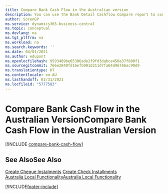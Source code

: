 ```yaml
---
title: Compare Bank Cash Flow in the Australian version
description: You can use the Bank Detail Cashflow Compare report to compare the flow of cash in a particular bank for a specified period in the Australian version.
author: SorenGP
ms.service: dynamics365-business-central
ms.topic: conceptual
ms.devlang: na
ms.tgt_pltfrm: na
ms.workload: na
ms.search.keywords: ''
ms.date: 04/01/2021
ms.author: edupont
ms.openlocfilehash: 9593489be05306ade2f9fd3dabce450a37f880f1
ms.sourcegitcommit: 766e2840fd16efb901d211d7fa64d96766ac99d9
ms.translationtype: HT
ms.contentlocale: en-AU
ms.lasthandoff: 03/31/2021
ms.locfileid: "5777583"
---
```

# <a name="compare-bank-cash-flow-in-the-australian-version"></a><span data-ttu-id="e83c2-103">Compare Bank Cash Flow in the Australian Version</span><span class="sxs-lookup"><span data-stu-id="e83c2-103">Compare Bank Cash Flow in the Australian Version</span></span>


[!INCLUDE [compare-bank-cash-flow](../includes/AUNZ/compare-bank-cash-flow.md)]

## <a name="see-also"></a><span data-ttu-id="e83c2-104">See Also</span><span class="sxs-lookup"><span data-stu-id="e83c2-104">See Also</span></span>

<span data-ttu-id="e83c2-105">[Create Cheque Instalments](how-to-create-check-installments.md) </span><span class="sxs-lookup"><span data-stu-id="e83c2-105">[Create Check Installments](how-to-create-check-installments.md) </span></span>  
[<span data-ttu-id="e83c2-106">Australia Local Functionality</span><span class="sxs-lookup"><span data-stu-id="e83c2-106">Australia Local Functionality</span></span>](australia-local-functionality.md)


[!INCLUDE[footer-include](../../includes/footer-banner.md)]